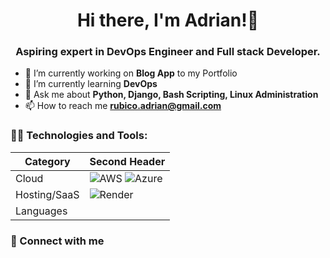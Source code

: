 <h1 style="text-align:center"><b>Hi there, I'm Adrian!👋</b></h1>
<h3 style="text-align:center">Aspiring expert in DevOps Engineer and Full stack Developer.</h3>

- 🔭 I’m currently working on **Blog App** to my Portfolio
- 🌱 I’m currently learning **DevOps**
- 💬 Ask me about **Python, Django, Bash Scripting, Linux Administration**
- 📫 How to reach me **rubico.adrian@gmail.com**

<h3>👨‍💻 Technologies and Tools:</h3>

| Category  | Second Header |
| ------------- | ------------- |
| Cloud  | ![AWS](https://img.shields.io/badge/Amazon_AWS-232F3E?style=for-the-badge&logo=amazon-aws&logoColor=white) ![Azure](https://img.shields.io/badge/azure-%230072C6.svg?style=for-the-badge&logo=microsoftazure&logoColor=white)  |
| Hosting/SaaS  | ![Render](https://img.shields.io/badge/Render-46E3B7?style=for-the-badge&logo=render&logoColor=white) |
| Languages |

<h3>🔗 Connect with me</h3>
